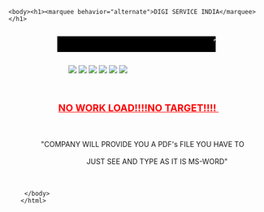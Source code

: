 <html>	
	<style type="text/css">
	

body{margin-left:0.1;margin-right:0.1;margin-top:0.1pt;font-size:16pt;}
h1{background:skyblue;color:blue;text-size:1in;}
.class{font-size:20pt;color:white;background:black;margin-left:1in;margin-right:1in;}
.note{font-size:14;font-family:arial;color:blue;}
p{font-size: 20;font-family: arial black;background: black;color: white;align-content: center;align-bottom:0.1pt ;}
.go{font-size: 20;font-family: arial black;background:lightsalmon;color: white;align-content: center;align-bottom:0.1pt ;}
</style>
	
	<body><h1><marquee behavior="alternate">DIGI SERVICE INDIA</marquee></h1>

<p class="class"><marquee behavior="scroll">THE DATA ENTRY TYPING WORK &nbsp;&nbsp;&nbsp;&nbsp;&nbsp;&nbsp;&nbsp; THE DATA ENTRY TYPING WORK&nbsp;&nbsp;&nbsp;&nbsp;&nbsp;&nbsp;&nbsp; THE DATA ENTRY TYPING WORK</marquee> </p>
&nbsp;&nbsp;&nbsp;&nbsp;&nbsp;&nbsp;&nbsp;&nbsp;&nbsp;&nbsp;&nbsp;&nbsp;&nbsp;&nbsp;&nbsp;&nbsp;&nbsp;&nbsp;&nbsp;&nbsp;&nbsp;&nbsp;&nbsp;&nbsp;&nbsp;&nbsp;&nbsp;&nbsp;&nbsp; </body>
	</html>

<img src="https://user-images.githubusercontent.com/106242396/171988093-0cbb6e27-8133-4e31-ae3d-1d139b5e94a6.jpg">
<img src="https://user-images.githubusercontent.com/106242396/171990665-78e88646-7df1-478f-80af-ee2d5cc724b2.jpg">
<img src="https://user-images.githubusercontent.com/106242396/171991053-c309f33c-2ef0-4a2e-9683-46eb8c0ebe1d.png">
	<img src="https://user-images.githubusercontent.com/106242396/171991046-d9da3763-8247-416d-ba91-4b99d7ba9ea8.png">
<img src="https://user-images.githubusercontent.com/106242396/171991023-b3a7e567-ada0-454c-83e1-e487176307bb.jpg">
<img src="https://user-images.githubusercontent.com/106242396/171990618-b1c9c2cf-eca2-4ba6-8c11-8b2e2178b495.jpeg">


<html>	
	<style type="text/css">
	

body{margin-left:0.1;margin-right:0.1;margin-top:0.1pt;font-size:16pt;}
h1{background:skyblue;color:blue;text-size:1in;}
.class{font-size:20pt;color:white;background:black;margin-left:1in;margin-right:1in;}
.note{font-size:14;font-family:arial;color:blue;}
p{font-size: 20;font-family: arial black;background: black;color: white;align-content: center;align-bottom:0.1pt ;}
.go{font-size: 20;font-family: arial black;background:lightsalmon;color: white;align-content: center;align-bottom:0.1pt ;}
</style>
	
	
<body><ul><p class="note">
<center><span style="font-size:19;color:red;"><b><u>
NO WORK LOAD!!!!NO TARGET!!!!
</u></b>&nbsp;&nbsp;&nbsp;</span></center>&nbsp;&nbsp;&nbsp;&nbsp;&nbsp;&nbsp;&nbsp;&nbsp;&nbsp;&nbsp;&nbsp;&nbsp;&nbsp;&nbsp;&nbsp;&nbsp;&nbsp;&nbsp;&nbsp;&nbsp;&nbsp;&nbsp;&nbsp;&nbsp;&nbsp;&nbsp;&nbsp;&nbsp;&nbsp;&nbsp;&nbsp;&nbsp;&nbsp;&nbsp;&nbsp;&nbsp;&nbsp;&nbsp;&nbsp;&nbsp;&nbsp;<br>
&nbsp;&nbsp;&nbsp;&nbsp;&nbsp;&nbsp;&nbsp;&nbsp;&nbsp;&nbsp;&nbsp;&nbsp;&nbsp;&nbsp;&nbsp;&nbsp;&nbsp;&nbsp;&nbsp;&nbsp;&nbsp;&nbsp;&nbsp;&nbsp;&nbsp;&nbsp;&nbsp;&nbsp;&nbsp;&nbsp;&nbsp;&nbsp;&nbsp;&nbsp;&nbsp;&nbsp;&nbsp;&nbsp;<br>
&nbsp;&nbsp;&nbsp;&nbsp;&nbsp;&nbsp;&nbsp;&nbsp;&nbsp;&nbsp;&nbsp;&nbsp;&nbsp;&nbsp;&nbsp;&nbsp;&nbsp;&nbsp;
<center>"COMPANY WILL PROVIDE YOU A PDF's FILE YOU HAVE TO</center> <br>
&nbsp;&nbsp;&nbsp;&nbsp;&nbsp;&nbsp;&nbsp;&nbsp;&nbsp;&nbsp;&nbsp;&nbsp;&nbsp;&nbsp;&nbsp;&nbsp;&nbsp;&nbsp;&nbsp;&nbsp;&nbsp;&nbsp;&nbsp;&nbsp;&nbsp;&nbsp;&nbsp;&nbsp;&nbsp;&nbsp;&nbsp;&nbsp;&nbsp;JUST SEE AND TYPE AS IT IS MS-WORD"
<br>
<br>
<br>
	
	 </body>
	</html>
	
	

	
	
	


